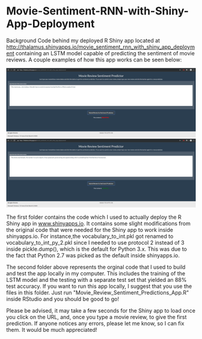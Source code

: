 # Movie-Sentiment-RNN-with-Shiny-App-Deployment
Background Code behind my deployed R Shiny app located at http://thalamus.shinyapps.io/movie_sentiment_rnn_with_shiny_app_deployment containing an LSTM model capable of predicting the sentiment of movie reviews. A couple examples of how this app works can be seen below:

![Negative Review](Shiny_App_Example_1.png)
![Positive Review](Shiny_App_Example_2.png)

The first folder contains the code which I used to actually deploy the R Shiny app in www.shinyapps.io. It contains some slight modifications from the original code that were needed for the Shiny app to work inside shinyapps.io. For instance,the vocabulary_to_int.pkl got renamed to vocabulary_to_int_py_2.pkl since I needed to use protocol 2 instead of 3 inside pickle.dump(), which is the default for Python 3.x. This was due to the fact that Python 2.7 was picked as the default inside shinyapps.io.

The second folder above represents the orginal code that I used to build and test the app locally in my computer. This includes the training of the LSTM model and the testing with a separate test set that yielded an 88% test accuracy. If you want to run this app locally, I suggest that you use the files in this folder. Just run "Movie_Review_Sentiment_Predictions_App.R" inside RStudio and you should be good to go!

Please be advised, it may take a few seconds for the Shiny app to load once you click on the URL, and, once you type a movie review, to give the first prediction. If anyone notices any errors, please let me know, so I can fix them. It would be much appreciated!
